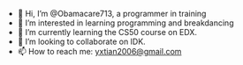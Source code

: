 - 👋 Hi, I’m @Obamacare713, a programmer in training
- 👀 I’m interested in learning programming and breakdancing
- 🌱 I’m currently learning the CS50 course on EDX.
- 💞️ I’m looking to collaborate on IDK.
- 📫 How to reach me: yxtian2006@gmail.com

<!---
Obamacare713/Obamacare713 is a ✨ special ✨ repository because its `README.md` (this file) appears on your GitHub profile.
You can click the Preview link to take a look at your changes.
--->
